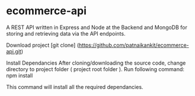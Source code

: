 # ecommerce-api
A REST API written in Express and Node at the Backend and MongoDB for storing and retrieving data via the API endpoints.

Download project
[git clone] (https://github.com/patnaikankit/ecommerce-api.git)

Install Dependancies
After cloning/downloading the source code, change directory to project folder ( project root folder ). Run following command: npm install

This command will install all the required dependancies.

